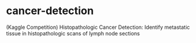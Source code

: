 # cancer-detection
(Kaggle Competition) Histopathologic Cancer Detection: Identify metastatic tissue in histopathologic scans of lymph node sections
